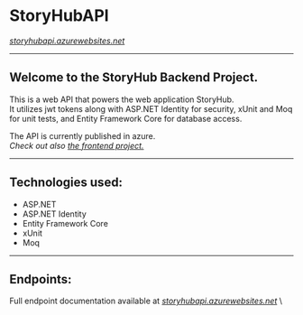 # StoryHubAPI
*<a href="storyhubapi.azurewebsites.net/index.html">storyhubapi.azurewebsites.net</a>*

--- 
## Welcome to the StoryHub Backend Project.
This is a web API that powers the web application StoryHub.   
It utilizes jwt tokens along with ASP.NET Identity for security, xUnit and Moq for unit tests,
and Entity Framework Core for database access.   
   
The API is currently published in azure.  
*Check out also <a href="https://github.com/Krezlau/StoryHub">the frontend project.</a>*

---

## Technologies used:
* ASP.NET
* ASP.NET Identity
* Entity Framework Core
* xUnit
* Moq

---
## Endpoints:

Full endpoint documentation available at *<a href="storyhubapi.azurewebsites.net/index.html">storyhubapi.azurewebsites.net</a>* \
